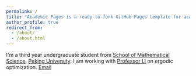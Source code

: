 ```yaml
---
permalink: /
title: "Academic Pages is a ready-to-fork GitHub Pages template for academic personal websites"
author_profile: true
redirect_from: 
  - /about/
  - /about.html
---
```


I'm a third year undergraduate student from [School of Mathematical Science](https://www.math.pku.edu.cn), [Peking University](https://www.pku.edu.cn). I am working with [Professor Li](https://www.math.pku.edu.cn/teachers/lizq/) on ergodic optimization. 
[Email](mailto:yqsun@stu.pku.edu.cn)
